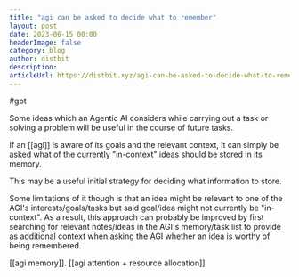 ```yaml
---
title: "agi can be asked to decide what to remember"
layout: post
date: 2023-06-15 00:00
headerImage: false
category: blog
author: distbit
description:
articleUrl: https://distbit.xyz/agi-can-be-asked-to-decide-what-to-remember
---
```


#gpt

Some ideas which an Agentic AI considers while carrying out a task or solving a problem will be useful in the course of future tasks.  

If an [[agi]] is aware of its goals and the relevant context, it can simply be asked what of the currently "in-context" ideas should be stored in its memory.

This may be a useful initial strategy for deciding what information to store.

Some limitations of it though is that an idea might be relevant to one of the AGI's interests/goals/tasks but said goal/idea might not currently be "in-context". As a result, this approach can probably be improved by first searching for relevant notes/ideas in the AGI's memory/task list to provide as additional context when asking the AGI whether an idea is worthy of being remembered. 

[[agi memory]]. [[agi attention + resource allocation]]